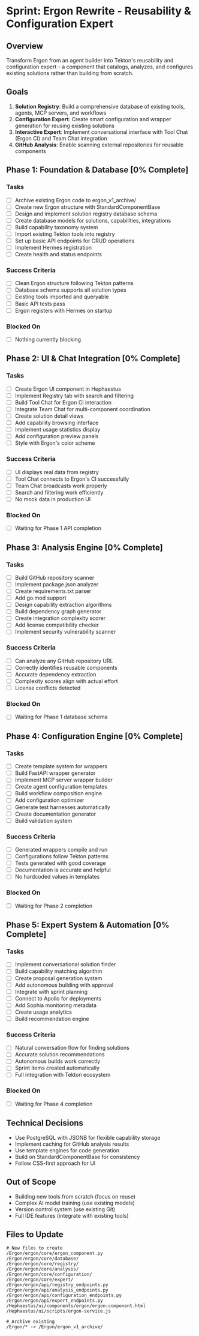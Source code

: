 # Sprint: Ergon Rewrite - Reusability & Configuration Expert

## Overview
Transform Ergon from an agent builder into Tekton's reusability and configuration expert - a component that catalogs, analyzes, and configures existing solutions rather than building from scratch.

## Goals
1. **Solution Registry**: Build a comprehensive database of existing tools, agents, MCP servers, and workflows
2. **Configuration Expert**: Create smart configuration and wrapper generation for reusing existing solutions
3. **Interactive Expert**: Implement conversational interface with Tool Chat (Ergon CI) and Team Chat integration
4. **GitHub Analysis**: Enable scanning external repositories for reusable components

## Phase 1: Foundation & Database [0% Complete]

### Tasks
- [ ] Archive existing Ergon code to ergon_v1_archive/
- [ ] Create new Ergon structure with StandardComponentBase
- [ ] Design and implement solution registry database schema
- [ ] Create database models for solutions, capabilities, integrations
- [ ] Build capability taxonomy system
- [ ] Import existing Tekton tools into registry
- [ ] Set up basic API endpoints for CRUD operations
- [ ] Implement Hermes registration
- [ ] Create health and status endpoints

### Success Criteria
- [ ] Clean Ergon structure following Tekton patterns
- [ ] Database schema supports all solution types
- [ ] Existing tools imported and queryable
- [ ] Basic API tests pass
- [ ] Ergon registers with Hermes on startup

### Blocked On
- [ ] Nothing currently blocking

## Phase 2: UI & Chat Integration [0% Complete]

### Tasks
- [ ] Create Ergon UI component in Hephaestus
- [ ] Implement Registry tab with search and filtering
- [ ] Build Tool Chat for Ergon CI interaction
- [ ] Integrate Team Chat for multi-component coordination
- [ ] Create solution detail views
- [ ] Add capability browsing interface
- [ ] Implement usage statistics display
- [ ] Add configuration preview panels
- [ ] Style with Ergon's color scheme

### Success Criteria
- [ ] UI displays real data from registry
- [ ] Tool Chat connects to Ergon's CI successfully
- [ ] Team Chat broadcasts work properly
- [ ] Search and filtering work efficiently
- [ ] No mock data in production UI

### Blocked On
- [ ] Waiting for Phase 1 API completion

## Phase 3: Analysis Engine [0% Complete]

### Tasks
- [ ] Build GitHub repository scanner
- [ ] Implement package.json analyzer
- [ ] Create requirements.txt parser
- [ ] Add go.mod support
- [ ] Design capability extraction algorithms
- [ ] Build dependency graph generator
- [ ] Create integration complexity scorer
- [ ] Add license compatibility checker
- [ ] Implement security vulnerability scanner

### Success Criteria
- [ ] Can analyze any GitHub repository URL
- [ ] Correctly identifies reusable components
- [ ] Accurate dependency extraction
- [ ] Complexity scores align with actual effort
- [ ] License conflicts detected

### Blocked On
- [ ] Waiting for Phase 1 database schema

## Phase 4: Configuration Engine [0% Complete]

### Tasks
- [ ] Create template system for wrappers
- [ ] Build FastAPI wrapper generator
- [ ] Implement MCP server wrapper builder
- [ ] Create agent configuration templates
- [ ] Build workflow composition engine
- [ ] Add configuration optimizer
- [ ] Generate test harnesses automatically
- [ ] Create documentation generator
- [ ] Build validation system

### Success Criteria
- [ ] Generated wrappers compile and run
- [ ] Configurations follow Tekton patterns
- [ ] Tests generated with good coverage
- [ ] Documentation is accurate and helpful
- [ ] No hardcoded values in templates

### Blocked On
- [ ] Waiting for Phase 2 completion

## Phase 5: Expert System & Automation [0% Complete]

### Tasks
- [ ] Implement conversational solution finder
- [ ] Build capability matching algorithm
- [ ] Create proposal generation system
- [ ] Add autonomous building with approval
- [ ] Integrate with sprint planning
- [ ] Connect to Apollo for deployments
- [ ] Add Sophia monitoring metadata
- [ ] Create usage analytics
- [ ] Build recommendation engine

### Success Criteria
- [ ] Natural conversation flow for finding solutions
- [ ] Accurate solution recommendations
- [ ] Autonomous builds work correctly
- [ ] Sprint items created automatically
- [ ] Full integration with Tekton ecosystem

### Blocked On
- [ ] Waiting for Phase 4 completion

## Technical Decisions
- Use PostgreSQL with JSONB for flexible capability storage
- Implement caching for GitHub analysis results
- Use template engines for code generation
- Build on StandardComponentBase for consistency
- Follow CSS-first approach for UI

## Out of Scope
- Building new tools from scratch (focus on reuse)
- Complex AI model training (use existing models)
- Version control system (use existing Git)
- Full IDE features (integrate with existing tools)

## Files to Update
```
# New files to create
/Ergon/ergon/core/ergon_component.py
/Ergon/ergon/core/database/
/Ergon/ergon/core/registry/
/Ergon/ergon/core/analysis/
/Ergon/ergon/core/configuration/
/Ergon/ergon/core/expert/
/Ergon/ergon/api/registry_endpoints.py
/Ergon/ergon/api/analysis_endpoints.py
/Ergon/ergon/api/configuration_endpoints.py
/Ergon/ergon/api/expert_endpoints.py
/Hephaestus/ui/components/ergon/ergon-component.html
/Hephaestus/ui/scripts/ergon-service.js

# Archive existing
/Ergon/* -> /Ergon/ergon_v1_archive/
```